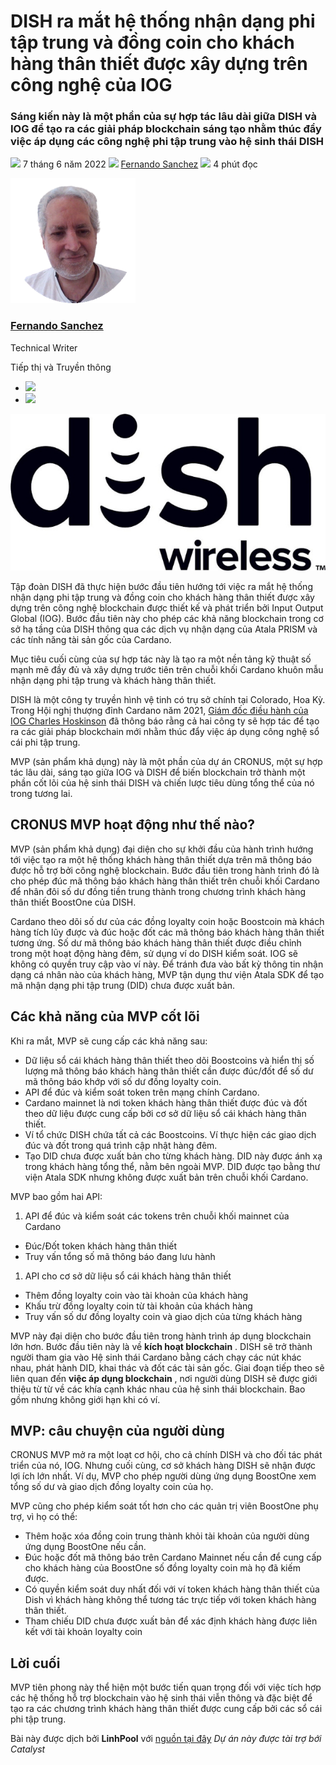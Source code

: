 # DISH ra mắt hệ thống nhận dạng phi tập trung và đồng coin cho khách hàng thân thiết được xây dựng trên công nghệ của IOG

### **Sáng kiến này là một phần của sự hợp tác lâu dài giữa DISH và IOG để tạo ra các giải pháp blockchain sáng tạo nhằm thúc đẩy việc áp dụng các công nghệ phi tập trung vào hệ sinh thái DISH**

![](img/2022-06-07-dish-launches-decentralized-identification-and-loyalty-coin-system-built-on-input-output-global-iog-technology.002.png) 7 tháng 6 năm 2022 ![](img/2022-06-07-dish-launches-decentralized-identification-and-loyalty-coin-system-built-on-input-output-global-iog-technology.002.png) [Fernando Sanchez](/en/blog/authors/fernando-sanchez/page-1/) ![](img/2022-06-07-dish-launches-decentralized-identification-and-loyalty-coin-system-built-on-input-output-global-iog-technology.003.png) 4 phút đọc

![Fernando Sanchez](img/2022-06-07-dish-launches-decentralized-identification-and-loyalty-coin-system-built-on-input-output-global-iog-technology.004.png)[](/en/blog/authors/fernando-sanchez/page-1/)

### [**Fernando Sanchez**](/en/blog/authors/fernando-sanchez/page-1/)

Technical Writer

Tiếp thị và Truyền thông

- ![](img/2022-06-07-dish-launches-decentralized-identification-and-loyalty-coin-system-built-on-input-output-global-iog-technology.005.png)[](mailto:fernando.sanchez@iohk.io "Email")
- ![](img/2022-06-07-dish-launches-decentralized-identification-and-loyalty-coin-system-built-on-input-output-global-iog-technology.006.png)[](https://www.linkedin.com/in/linkedinsanchezf/ "LinkedIn")

![DISH launches decentralized identification and loyalty coin system built on Input Output Global (IOG) technology](img/2022-06-07-dish-launches-decentralized-identification-and-loyalty-coin-system-built-on-input-output-global-iog-technology.007.jpeg)

Tập đoàn DISH đã thực hiện bước đầu tiên hướng tới việc ra mắt hệ thống nhận dạng phi tập trung và đồng coin cho khách hàng thân thiết được xây dựng trên công nghệ blockchain được thiết kế và phát triển bởi Input Output Global (IOG). Bước đầu tiên này cho phép các khả năng blockchain trong cơ sở hạ tầng của DISH thông qua các dịch vụ nhận dạng của Atala PRISM và các tính năng tài sản gốc của Cardano.

Mục tiêu cuối cùng của sự hợp tác này là tạo ra một nền tảng kỹ thuật số mạnh mẽ đầy đủ và xây dựng trước tiên trên chuỗi khối Cardano khuôn mẫu nhận dạng phi tập trung và khách hàng thân thiết.

DISH là một công ty truyền hình vệ tinh có trụ sở chính tại Colorado, Hoa Kỳ. Trong Hội nghị thượng đỉnh Cardano năm 2021, [Giám đốc điều hành của IOG Charles Hoskinson](https://youtu.be/MPobkiSbx5M)  đã thông báo rằng cả hai công ty sẽ hợp tác để tạo ra các giải pháp blockchain mới nhằm thúc đẩy việc áp dụng công nghệ sổ cái phi tập trung.

MVP (sản phẩm khả dụng) này là một phần của dự án CRONUS, một sự hợp tác lâu dài, sáng tạo giữa IOG và DISH để biến blockchain trở thành một phần cốt lõi của hệ sinh thái DISH và chiến lược tiêu dùng tổng thể của nó trong tương lai.

## **CRONUS MVP hoạt động như thế nào?**

MVP (sản phẩm khả dụng) đại diện cho sự khởi đầu của hành trình hướng tới việc tạo ra một hệ thống khách hàng thân thiết dựa trên mã thông báo được hỗ trợ bởi công nghệ blockchain. Bước đầu tiên trong hành trình đó là cho phép đúc mã thông báo khách hàng thân thiết trên chuỗi khối Cardano để nhân đôi số dư đồng tiền trung thành trong chương trình khách hàng thân thiết BoostOne của DISH.

Cardano theo dõi số dư của các đồng loyalty coin hoặc Boostcoin mà khách hàng tích lũy được và đúc hoặc đốt các mã thông báo khách hàng thân thiết tương ứng. Số dư mã thông báo khách hàng thân thiết được điều chỉnh trong một hoạt động hàng đêm, sử dụng ví do DISH kiểm soát. IOG sẽ không có quyền truy cập vào ví này. Để tránh đưa vào bất kỳ thông tin nhận dạng cá nhân nào của khách hàng, MVP tận dụng thư viện Atala SDK để tạo mã nhận dạng phi tập trung (DID) chưa được xuất bản.

## **Các khả năng của MVP cốt lõi**

Khi ra mắt, MVP sẽ cung cấp các khả năng sau:

- Dữ liệu sổ cái khách hàng thân thiết theo dõi Boostcoins và hiển thị số lượng mã thông báo khách hàng thân thiết cần được đúc/đốt để số dư mã thông báo khớp với số dư đồng loyalty coin.
- API để đúc và kiểm soát token trên mạng chính Cardano.
- Cardano mainnet là nơi token khách hàng thân thiết được đúc và đốt theo dữ liệu được cung cấp bởi cơ sở dữ liệu sổ cái khách hàng thân thiết.
- Ví tổ chức DISH chứa tất cả các Boostcoins. Ví thực hiện các giao dịch đúc và đốt trong quá trình cập nhật hàng đêm.
- Tạo DID chưa được xuất bản cho từng khách hàng. DID này được ánh xạ trong khách hàng tổng thể, nằm bên ngoài MVP. DID được tạo bằng thư viện Atala SDK nhưng không được xuất bản trên chuỗi khối Cardano.

MVP bao gồm hai API:

1. API để đúc và kiểm soát các tokens trên chuỗi khối mainnet của Cardano

- Đúc/Đốt token khách hàng thân thiết
- Truy vấn tổng số mã thông báo đang lưu hành

1. API cho cơ sở dữ liệu sổ cái khách hàng thân thiết

- Thêm đồng loyalty coin vào tài khoản của khách hàng
- Khấu trừ đồng loyalty coin từ tài khoản của khách hàng
- Truy vấn số dư đồng loyalty coin và giao dịch của từng khách hàng

MVP này đại diện cho bước đầu tiên trong hành trình áp dụng blockchain lớn hơn. Bước đầu tiên này là về **kích hoạt blockchain** . DISH sẽ trở thành người tham gia vào Hệ sinh thái Cardano bằng cách chạy các nút khác nhau, phát hành DID, khai thác và đốt các tài sản gốc. Giai đoạn tiếp theo sẽ liên quan đến **việc áp dụng blockchain** , nơi người dùng DISH sẽ được giới thiệu từ từ về các khía cạnh khác nhau của hệ sinh thái blockchain. Bao gồm nhưng không giới hạn khi có ví.

## **MVP: câu chuyện của người dùng**

CRONUS MVP mở ra một loạt cơ hội, cho cả chính DISH và cho đối tác phát triển của nó, IOG. Nhưng cuối cùng, cơ sở khách hàng DISH sẽ nhận được lợi ích lớn nhất. Ví dụ, MVP cho phép người dùng ứng dụng BoostOne xem tổng số dư và giao dịch đồng loyalty coin của họ.

MVP cũng cho phép kiểm soát tốt hơn cho các quản trị viên BoostOne phụ trợ, vì họ có thể:

- Thêm hoặc xóa đồng coin trung thành khỏi tài khoản của người dùng ứng dụng BoostOne nếu cần.
- Đúc hoặc đốt mã thông báo trên Cardano Mainnet nếu cần để cung cấp cho khách hàng của BoostOne số đồng loyalty coin mà họ đã kiếm được.
- Có quyền kiểm soát duy nhất đối với ví token khách hàng thân thiết của Dish vì khách hàng không thể tương tác trực tiếp với token khách hàng thân thiết.
- Tham chiếu DID chưa được xuất bản để xác định khách hàng được liên kết với tài khoản loyalty coin

## **Lời cuối**

MVP tiên phong này thể hiện một bước tiến quan trọng đối với việc tích hợp các hệ thống hỗ trợ blockchain vào hệ sinh thái viễn thông và đặc biệt để tạo ra các chương trình khách hàng thân thiết được cung cấp bởi các sổ cái phi tập trung.

Bài này được dịch bởi **LinhPool** với [nguồn tại đây]( https://iohk.io/en/blog/posts/2022/06/07/dish-launches-decentralized-identification-and-loyalty-coin-system-built-on-input-output-global-iog-technology/)
*Dự án này được tài trợ bới Catalyst*
